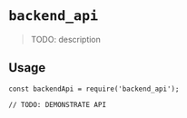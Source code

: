 # `backend_api`

> TODO: description

## Usage

```
const backendApi = require('backend_api');

// TODO: DEMONSTRATE API
```
